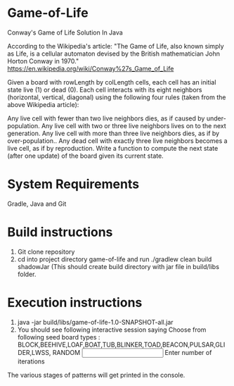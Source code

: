 # Game-of-Life

Conway's Game of Life Solution In Java

According to the Wikipedia's article: "The Game of Life, also known simply as Life, is a cellular automaton devised by the British mathematician John Horton Conway in 1970." https://en.wikipedia.org/wiki/Conway%27s_Game_of_Life

Given a board with rowLength by colLength cells, each cell has an initial state live (1) or dead (0). Each cell interacts with its eight neighbors (horizontal, vertical, diagonal) using the following four rules (taken from the above Wikipedia article):

Any live cell with fewer than two live neighbors dies, as if caused by under-population.
Any live cell with two or three live neighbors lives on to the next generation.
Any live cell with more than three live neighbors dies, as if by over-population..
Any dead cell with exactly three live neighbors becomes a live cell, as if by reproduction.
Write a function to compute the next state (after one update) of the board given its current state.

# System Requirements
Gradle, Java and Git 

# Build instructions
1. Git clone repository
2. cd into project directory game-of-life and run ./gradlew clean build shadowJar (This should create build directory with jar file in build/libs folder.

# Execution instructions
1. java -jar build/libs/game-of-life-1.0-SNAPSHOT-all.jar 
2. You should see following interactive session saying 
Choose from following seed board types :
BLOCK,BEEHIVE,LOAF,BOAT,TUB,BLINKER,TOAD,BEACON,PULSAR,GLIDER,LWSS, RANDOM 
<Input any of the patterns><PRESS ENTER>
Enter number of iterations
<Enter number of stages of Lifecycle you would like to see><PRESS ENTER>

The various stages of patterns will get printed in the console.


